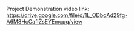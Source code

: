 Project Demonstration video link: https://drive.google.com/file/d/1L_ODbqAd29fg-A6M8HcCafIZsEYEmcpq/view
